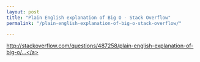 ```yaml
---
layout: post
title: "Plain English explanation of Big O - Stack Overflow"
permalink: "/plain-english-explanation-of-big-o-stack-overflow/"

---
```


<a href="http://stackoverflow.com/questions/487258/plain-english-explanation-of-big-o/487278#487278">http://stackoverflow.com/questions/487258/plain-english-explanation-of-big-o/...</a>
